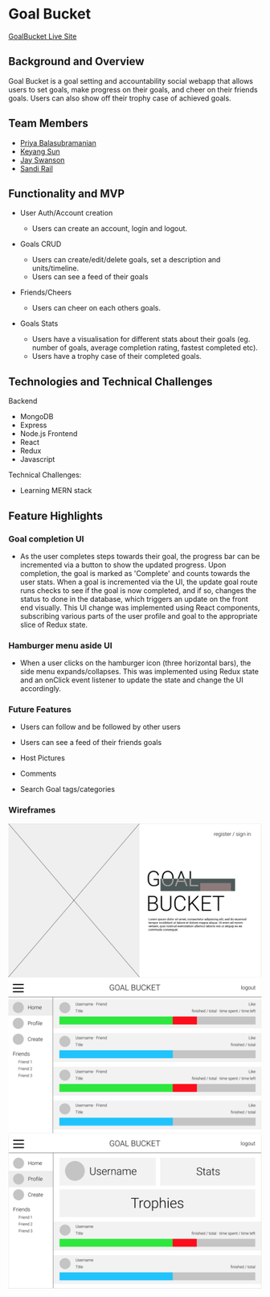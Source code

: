 # Goal Bucket

[GoalBucket Live Site](https://goalbucket.herokuapp.com)

## Background and Overview
 Goal Bucket is a goal setting and accountability social webapp that allows users to set goals, make progress on their goals, and cheer on their friends goals. Users can also show off their trophy case of achieved goals.

## Team Members
* [Priya Balasubramanian](https://github.com/pbalasubramanian)
* [Keyang Sun](https://github.com/keyangsun)
* [Jay Swanson](https://github.com/jrswanson)
* [Sandi Rail](https://github.com/doittherailway)

## Functionality and MVP

* User Auth/Account creation
  * Users can create an account, login and logout.

* Goals CRUD
  * Users can create/edit/delete goals, set a description and units/timeline.
  * Users can see a feed of their goals

* Friends/Cheers
  * Users can cheer on each others goals.

* Goals Stats
  * Users have a visualisation for different stats about their goals (eg. number of goals, average completion rating, fastest completed etc).
  * Users have a trophy case of their completed goals.


## Technologies and Technical Challenges

Backend
* MongoDB
* Express
* Node.js
Frontend
* React
* Redux
* Javascript

Technical Challenges:
* Learning MERN stack


## Feature Highlights

### Goal completion UI
* As the user completes steps towards their goal, the progress bar can be incremented via a button to show the updated progress. Upon completion, the goal is marked as 'Complete' and counts towards the user stats. When a goal is incremented via the UI, the update goal route runs checks to see if the goal is now completed, and if so, changes the status to done in the database, which triggers an update on the front end visually. This UI change was implemented using React components, subscribing various parts of the user profile and goal to the appropriate slice of Redux state.

### Hamburger menu aside UI
* When a user clicks on the hamburger icon (three horizontal bars), the side menu expands/collapses. This was implemented using Redux state and an onClick event listener to update the state and change the UI accordingly.



### Future Features

* Users can follow and be followed by other users

* Users can see a feed of their friends goals

* Host Pictures

* Comments

* Search Goal tags/categories
 
### Wireframes
![alt text](https://raw.githubusercontent.com/doittherailway/GoalBucket/master/images/Splash.png "Splash")
![alt text](https://raw.githubusercontent.com/doittherailway/GoalBucket/master/images/Feed.png "Feed")
![alt text](https://raw.githubusercontent.com/doittherailway/GoalBucket/master/images/Profile.png "Profile")
